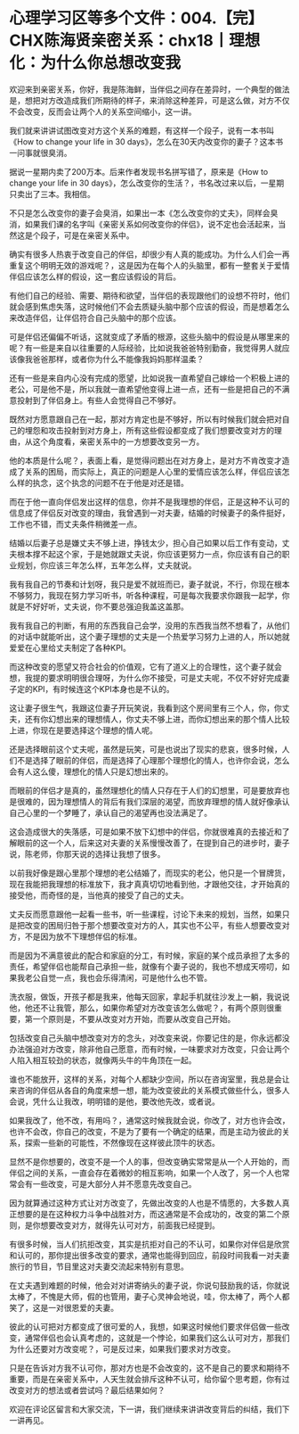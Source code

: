 # 心理学习区等多个文件：004.【完】CHX陈海贤亲密关系：chx18丨理想化：为什么你总想改变我

欢迎来到亲密关系，你好，我是陈海鲜，当伴侣之间存在差异时，一个典型的做法是，想把对方改造成我们所期待的样子，来消除这种差异，可是这么做，对方不仅不会改变，反而会让两个人的关系空间缩小，这一讲。

我们就来讲讲试图改变对方这个关系的难题，有这样一个段子，说有一本书叫《How to change your life in 30 days》，怎么在30天内改变你的妻子？这本书一问事就很臭消。

据说一星期内卖了200万本。后来作者发现书名拼写错了，原来是《How to change your life in 30 days》，怎么改变你的生活？，书名改过来以后，一星期只卖出了三本。我相信。

不只是怎么改变你的妻子会臭消，如果出一本《怎么改变你的丈夫》，同样会臭消，如果我们课的名字叫《亲密关系如何改变你的伴侣》，说不定也会活起来，当然这是个段子，可是在亲密关系中。

确实有很多人热衷于改变自己的伴侣，却很少有人真的能成功。为什么人们会一再重复这个明明无效的游戏呢？，这是因为在每个人的头脑里，都有一整套关于爱情伴侣应该怎么样的假设，这一套应该假设的背后。

有他们自己的经验、需要、期待和欲望，当伴侣的表现跟他们的设想不符时，他们就会感到焦虑失落，这时候他们不会去质疑头脑中那个应该的假设，而是想着怎么来改造伴侣，让伴侣符合自己头脑中的那个应该。

可是伴侣还偏偏不听话，这就变成了矛盾的根源，这些头脑中的假设是从哪里来的呢？有一些是来自以往重要的人际经验，比如说我爸爸特别勤奋，我觉得男人就应该像我爸爸那样，或者你为什么不能像我妈妈那样温柔？

还有一些是来自内心没有完成的愿望，比如说我一直希望自己嫁给一个积极上进的老公，可是他不是，所以我就一直希望他变得上进一点，还有一些是把自己的不满意投射到了伴侣身上。有些人会觉得自己不够好。

既然对方愿意跟自己在一起，那对方肯定也是不够好，所以有时候我们就会把对自己的埋怨和攻击投射到对方身上，所有这些假设都变成了我们想要改变对方的理由，从这个角度看，亲密关系中的一方想要改变另一方。

他的本质是什么呢？，表面上看，是觉得问题出在对方身上，是对方不肯改变才造成了关系的困局，而实际上，真正的问题是人心里的爱情应该怎么样，伴侣应该怎么样的执念，这个执念的问题不在于他是对还是错。

而在于他一直向伴侣发出这样的信息，你并不是我理想的伴侣，正是这种不认可的信息成了伴侣反对改变的理由，我曾遇到一对夫妻，结婚的时候妻子的条件挺好，工作也不错，而丈夫条件稍微差一点。

结婚以后妻子总是嫌丈夫不够上进，挣钱太少，担心自己如果以后工作有变动，丈夫根本撑不起这个家，于是她就跟丈夫说，你应该更努力一点，你应该有自己的职业规划，你应该三年怎么样，五年怎么样，丈夫就说。

我有我自己的节奏和计划呀，我只是爱不就班而已，妻子就说，不行，你现在根本不够努力，我现在努力学习听书，听各种课程，可是每次我要求你跟我一起学，你就是不好好听，丈夫说，你不要总强迫我盖这盖那。

我有我自己的判断，有用的东西我自己会学，没用的东西我当然不想看了，从他们的对话中就能听出，这个妻子理想的丈夫是一个热爱学习努力上进的人，所以她就爱爱在心里给丈夫制定了各种KPI。

而这种改变的愿望又符合社会的价值观，它有了道义上的合理性，这个妻子就会想，我提的要求明明很合理呀，为什么你不接受，可是丈夫呢，不仅不好好完成妻子定的KPI，有时候连这个KPI本身也是不认的。

这让妻子很生气，我跟这位妻子开玩笑说，我看到这个房间里有三个人，你，你丈夫，还有你幻想出来的理想情人，你丈夫不够上进，而你幻想出来的那个情人比较上进，你现在是要选择这个理想的情人呢。

还是选择眼前这个丈夫呢，虽然是玩笑，可是也说出了现实的悲哀，很多时候，人们不是选择了眼前的伴侣，而是选择了心理那个理想化的情人，也许你会说，怎么会有人这么傻，理想化的情人只是幻想出来的。

而眼前的伴侣才是真的，虽然理想化的情人只存在于人们的幻想里，可是要放弃也是很难的，因为理想情人的背后有我们深层的渴望，而放弃理想的情人就好像承认自己心里的一个梦睡了，承认自己的渴望再也没法满足了。

这会造成很大的失落感，可是如果不放下幻想中的伴侣，你就很难真的去接近和了解眼前的这一个人，后来这对夫妻的关系慢慢改善了，在提到自己的进步时，妻子说，陈老师，你那天说的选择让我想了很多。

以前我好像是跟心里那个理想的老公结婚了，而现实的老公，他只是一个冒牌货，现在我能把我理想的标准放下，我才真真切切地看到他，才跟他交往，才开始真的接受他，而奇怪的是，当他真的接受了自己的丈夫。

丈夫反而愿意跟他一起看一些书，听一些课程，讨论下未来的规划，当然，如果只是把改变的困局归咎于那个想要改变对方的人，其实也不公平，有些人想要改变对方，不是因为放不下理想伴侣的标准。

而是因为不满意彼此的配合和家庭的分工，有时候，家庭的某个成员承担了太多的责任，希望伴侣也能帮自己承担一些，就像有个妻子说的，我也不想成天唠叨，如果我老公自觉一点，我也会乐得清闲，可是他什么也不管。

洗衣服，做饭，开孩子都是我来，他每天回家，拿起手机就往沙发上一躺，我说说他，他还不让我管，那么，如果你希望对方改变该怎么做呢？，有两个原则很重要，第一个原则是，不要从改变对方开始，而要从改变自己开始。

包括改变自己头脑中想改变对方的念头，对改变来说，你要记住的是，你永远都没办法强迫对方改变，除非他自己愿意，而有时候，一味要求对方改变，只会让两个人陷入相互较劲的状态，就像两头牛的牛角顶在一起。

谁也不能放开，这样的关系，对每个人都缺少空间，所以在咨询室里，我总是会让来咨询的伴侣从各自的角度来想一想，能为改变彼此的关系模式做些什么，很多人会说，凭什么让我改，明明错的是他，要改他先改，或者说。

如果我改了，他不改，有用吗？，通常这时候我就会说，你改了，对方也许会改，也许不会改，你自己的改变，不是为了要有一个确定的结果，而是主动为彼此的关系，探索一些新的可能性，不然像现在这样彼此顶牛的状态。

显然不是你想要的，改变不是一个人的事，但改变确实常常是从一个人开始的，而伴侣之间的关系，一直会存在着微妙的相互影响，如果一个人改了，另一个人也常常会有一些改变，可是大部分人并不愿意先改变自己。

因为就算通过这种方式让对方改变了，先做出改变的人也是不情愿的，大多数人真正想要的是在这种权力斗争中战胜对方，而这通常是不会成功的，改变的第二个原则，是你想要改变对方，就得先认可对方，前面我已经提到。

有很多时候，当人们抗拒改变，其实是抗拒对自己的不认可，如果你对伴侣是欣赏和认可的，那你提出很多改变的要求，通常也能得到回应，前段时间我看一对夫妻旅行的节目，节目里这对夫妻交流起来特别有意思。

在丈夫遇到难题的时候，他会对对讲寄纳头的妻子说，你说句鼓励我的话，你就说太棒了，不愧是大师，假的也管用，妻子心灵神会地说，哇，你太棒了，两个人都笑了，这是一对很恩爱的夫妻。

彼此的认可把对方都变成了很可爱的人，我想，如果这时候他们要求伴侣做一些改变，通常伴侣也会认真考虑的，这就是一个悖论，如果我们这么认可对方，那我们为什么还要对方改变呢？，可是反过来，如果我们要求对方改变。

只是在告诉对方我不认可你，那对方也是不会改变的，这不是自己的要求和期待不重要，而是在亲密关系中，人天生就会排斥这种不认可，给你留个思考题，你有过改变对方的想法或者尝试吗？最后结果如何？

欢迎在评论区留言和大家交流，下一讲，我们继续来讲讲改变背后的纠结，我们下一讲再见。
